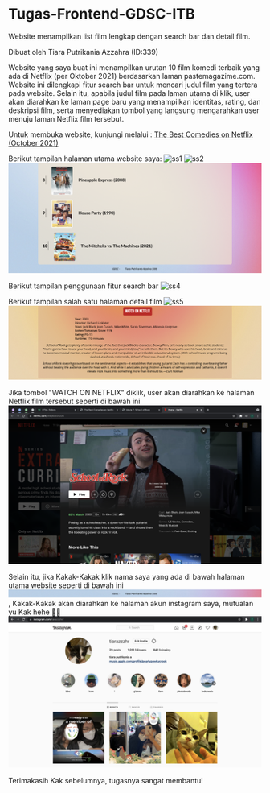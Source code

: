# Tugas-Frontend-GDSC-ITB
Website menampilkan list film lengkap dengan search bar dan detail film.

Dibuat oleh Tiara Putrikania Azzahra (ID:339)

Website yang saya buat ini menampilkan urutan 10 film komedi terbaik yang ada di Netflix (per Oktober 2021) berdasarkan laman pastemagazime.com. Website ini dilengkapi fitur search bar untuk mencari judul film yang tertera pada website. Selain itu, apabila judul film pada laman utama di klik, user akan diarahkan ke laman page baru yang menampilkan identitas, rating, dan deskripsi film, serta menyediakan tombol yang langsung mengarahkan user menuju laman Netflix film tersebut.

Untuk membuka website, kunjungi melalui : [The Best Comedies on Netflix (October 2021)](https://azzahratiarapu.github.io/Tugas-Frontend-GDSC-ITB/)

Berikut tampilan halaman utama website saya:
![ss1](https://github.com/azzahratiarapu/Tugas-Frontend-GDSC-ITB/blob/ebaf472c187ab1130ec060d3a3389bc2b2e821b9/Tugas%20Frontend_Tiara%20Putrikania%20Azzahra_339/ss/ss_mainpage1.png)
![ss2](https://github.com/azzahratiarapu/Tugas-Frontend-GDSC-ITB/blob/9a1eb1904cfc1c2d9ac7cf672c2d3db6eca5086b/Tugas%20Frontend_Tiara%20Putrikania%20Azzahra_339/ss/ss_mainpage2.png)
![ss3](https://github.com/azzahratiarapu/Tugas-Frontend-GDSC-ITB/blob/9a1eb1904cfc1c2d9ac7cf672c2d3db6eca5086b/Tugas%20Frontend_Tiara%20Putrikania%20Azzahra_339/ss/ss_mainpage3.png)

Berikut tampilan penggunaan fitur search bar
![ss4](https://github.com/azzahratiarapu/Tugas-Frontend-GDSC-ITB/blob/9a1eb1904cfc1c2d9ac7cf672c2d3db6eca5086b/Tugas%20Frontend_Tiara%20Putrikania%20Azzahra_339/ss/ss_searchengine.png)

Berikut tampilan salah satu halaman detail film
![ss5](https://github.com/azzahratiarapu/Tugas-Frontend-GDSC-ITB/blob/9a1eb1904cfc1c2d9ac7cf672c2d3db6eca5086b/Tugas%20Frontend_Tiara%20Putrikania%20Azzahra_339/ss/ss_detailpage1.png)
![ss6](https://github.com/azzahratiarapu/Tugas-Frontend-GDSC-ITB/blob/9a1eb1904cfc1c2d9ac7cf672c2d3db6eca5086b/Tugas%20Frontend_Tiara%20Putrikania%20Azzahra_339/ss/ss_detailpage2.png)

Jika tombol "WATCH ON NETFLIX" diklik, user akan diarahkan ke halaman Netflix film tersebut seperti di bawah ini
![ss7](https://github.com/azzahratiarapu/Tugas-Frontend-GDSC-ITB/blob/9a1eb1904cfc1c2d9ac7cf672c2d3db6eca5086b/Tugas%20Frontend_Tiara%20Putrikania%20Azzahra_339/ss/ss_netflix.png)

Selain itu, jika Kakak-Kakak klik nama saya yang ada di bawah halaman utama website seperti di bawah ini
![ss8](https://github.com/azzahratiarapu/Tugas-Frontend-GDSC-ITB/blob/9a1eb1904cfc1c2d9ac7cf672c2d3db6eca5086b/Tugas%20Frontend_Tiara%20Putrikania%20Azzahra_339/ss/ss_kliknama.png)
, Kakak-Kakak akan diarahkan ke halaman akun instagram saya, mutualan yu Kak hehe 😬🙏
![ss9](https://github.com/azzahratiarapu/Tugas-Frontend-GDSC-ITB/blob/9a1eb1904cfc1c2d9ac7cf672c2d3db6eca5086b/Tugas%20Frontend_Tiara%20Putrikania%20Azzahra_339/ss/ss_ig.png)

Terimakasih Kak sebelumnya, tugasnya sangat membantu!
